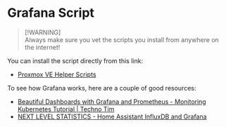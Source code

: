 # Grafana Script

> [!WARNING]\
> Always make sure you vet the scripts you install from anywhere on the internet!

You can install the script directly from this link:

- [Proxmox VE Helper Scripts](https://tteck.github.io/Proxmox/)

To see how Grafana works, here are a couple of good resources:

- [Beautiful Dashboards with Grafana and Prometheus - Monitoring Kubernetes Tutorial | Techno Tim](https://technotim.live/posts/kube-grafana-prometheus/)
- [NEXT LEVEL STATISTICS - Home Assistant InfluxDB and Grafana](https://www.youtube.com/watch?v=eJ-XE2tsD4U)


